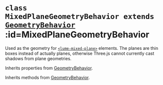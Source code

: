 
# <code>class <b>MixedPlaneGeometryBehavior</b> extends [GeometryBehavior](GeometryBehavior.md)</code> :id=MixedPlaneGeometryBehavior

Used as the geometry for [`<lume-mixed-plane>`](../../../meshes/MixedPlane)
elements. The planes are thin boxes instead of actually planes, otherwise
Three.js cannot currently cast shadows from plane geometries.

<live-code src="../../../../../examples/buttons-with-shadow/example.html"></live-code>



Inherits properties from [GeometryBehavior](GeometryBehavior.md).





Inherits methods from [GeometryBehavior](GeometryBehavior.md).


        